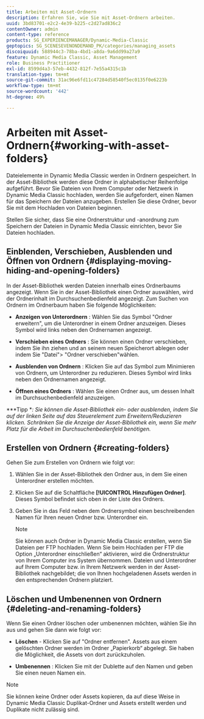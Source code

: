 ```yaml
---
title: Arbeiten mit Asset-Ordnern
description: Erfahren Sie, wie Sie mit Asset-Ordnern arbeiten.
uuid: 3bd83701-e2c2-4e39-b225-c2d27ad836c2
contentOwner: admin
content-type: reference
products: SG_EXPERIENCEMANAGER/Dynamic-Media-Classic
geptopics: SG_SCENESEVENONDEMAND_PK/categories/managing_assets
discoiquuid: 588944c3-78ba-4bd1-a8da-9a6dd99a27a9
feature: Dynamic Media Classic, Asset Management
role: Business Practitioner
exl-id: 8599d4a3-57eb-4432-812f-7e55a4315c1b
translation-type: tm+mt
source-git-commit: 31ac96e6fd11c47284d58540f5ec0135f0e6223b
workflow-type: tm+mt
source-wordcount: '442'
ht-degree: 49%

---
```


# Arbeiten mit Asset-Ordnern{#working-with-asset-folders}

Dateielemente in Dynamic Media Classic werden in Ordnern gespeichert. In der Asset-Bibliothek werden diese Ordner in alphabetischer Reihenfolge aufgeführt. Bevor Sie Dateien von Ihrem Computer oder Netzwerk in Dynamic Media Classic hochladen, werden Sie aufgefordert, einen Namen für das Speichern der Dateien anzugeben. Erstellen Sie diese Ordner, bevor Sie mit dem Hochladen von Dateien beginnen.

Stellen Sie sicher, dass Sie eine Ordnerstruktur und -anordnung zum Speichern der Dateien in Dynamic Media Classic einrichten, bevor Sie Dateien hochladen.

## Einblenden, Verschieben, Ausblenden und Öffnen von Ordnern {#displaying-moving-hiding-and-opening-folders}

In der Asset-Bibliothek werden Dateien innerhalb eines Ordnerbaums angezeigt. Wenn Sie in der Asset-Bibliothek einen Ordner auswählen, wird der Ordnerinhalt im Durchsuchenbedienfeld angezeigt. Zum Suchen von Ordnern im Ordnerbaum haben Sie folgende Möglichkeiten:

* **Anzeigen von Unterordnern** : Wählen Sie das Symbol &quot;Ordner erweitern&quot;, um die Unterordner in einem Ordner anzuzeigen. Dieses Symbol wird links neben den Ordnernamen angezeigt.

* **Verschieben eines Ordners** : Sie können einen Ordner verschieben, indem Sie ihn ziehen und an seinem neuen Speicherort ablegen oder indem Sie &quot;Datei&quot;> &quot;Ordner verschieben&quot;wählen.

* **Ausblenden von Ordnern** : Klicken Sie auf das Symbol zum Minimieren von Ordnern, um Unterordner zu reduzieren. Dieses Symbol wird links neben den Ordnernamen angezeigt.

* **Öffnen eines Ordners** : Wählen Sie einen Ordner aus, um dessen Inhalt im Durchsuchenbedienfeld anzuzeigen.

***Tipp **: Sie können die Asset-Bibliothek ein- oder ausblenden, indem Sie auf der linken Seite auf das Steuerelement zum Erweitern/Reduzieren klicken. Schränken Sie die Anzeige der Asset-Bibliothek ein, wenn Sie mehr Platz für die Arbeit im Durchsuchenbedienfeld benötigen.*

## Erstellen von Ordnern {#creating-folders}

Gehen Sie zum Erstellen von Ordnern wie folgt vor:

1. Wählen Sie in der Asset-Bibliothek den Ordner aus, in dem Sie einen Unterordner erstellen möchten.
1. Klicken Sie auf die Schaltfläche **[!UICONTROL Hinzufügen Ordner]**. Dieses Symbol befindet sich oben in der Liste des Ordners.
1. Geben Sie in das Feld neben dem Ordnersymbol einen beschreibenden Namen für Ihren neuen Ordner bzw. Unterordner ein.

   >[!NOTE]
   >
   >Sie können auch Ordner in Dynamic Media Classic erstellen, wenn Sie Dateien per FTP hochladen. Wenn Sie beim Hochladen per FTP die Option „Unterordner einschließen“ aktivieren, wird die Ordnerstruktur von Ihrem Computer ins System übernommen. Dateien und Unterordner auf Ihrem Computer bzw. in Ihrem Netzwerk werden in der Asset-Bibliothek nachgebildet; die von Ihnen hochgeladenen Assets werden in den entsprechenden Ordnern platziert.

## Löschen und Umbenennen von Ordnern  {#deleting-and-renaming-folders}

Wenn Sie einen Ordner löschen oder umbenennen möchten, wählen Sie ihn aus und gehen Sie dann wie folgt vor:

* **Löschen**  - Klicken Sie auf &quot;Ordner entfernen&quot;. Assets aus einem gelöschten Ordner werden im Ordner „Papierkorb“ abgelegt. Sie haben die Möglichkeit, die Assets von dort zurückzuholen.

* **Umbenennen** : Klicken Sie mit der Dublette auf den Namen und geben Sie einen neuen Namen ein.

>[!NOTE]
>
>Sie können keine Ordner oder Assets kopieren, da auf diese Weise in Dynamic Media Classic Duplikat-Ordner und Assets erstellt werden und Duplikate nicht zulässig sind.

